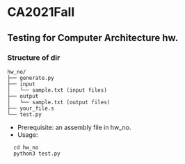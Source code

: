 # CA2021Fall

## Testing for Computer Architecture hw.
### Structure of dir
```
hw_no/
├── generate.py
├── input
│   └── sample.txt (input files)
├── output
│   └── sample.txt (output files)
├── your_file.s
└── test.py
```
- Prerequisite: an assembly file in hw_no.
- Usage:
```
  cd hw_no
  python3 test.py
```

